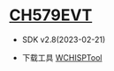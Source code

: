 ﻿# [CH579EVT](https://www.wch.cn/downloads/CH579EVT_ZIP.html)

* SDK v2.8(2023-02-21)

* 下载工具 [WCHISPTool](https://www.wch.cn/downloads/WCHISPTool_Setup_exe.html)

